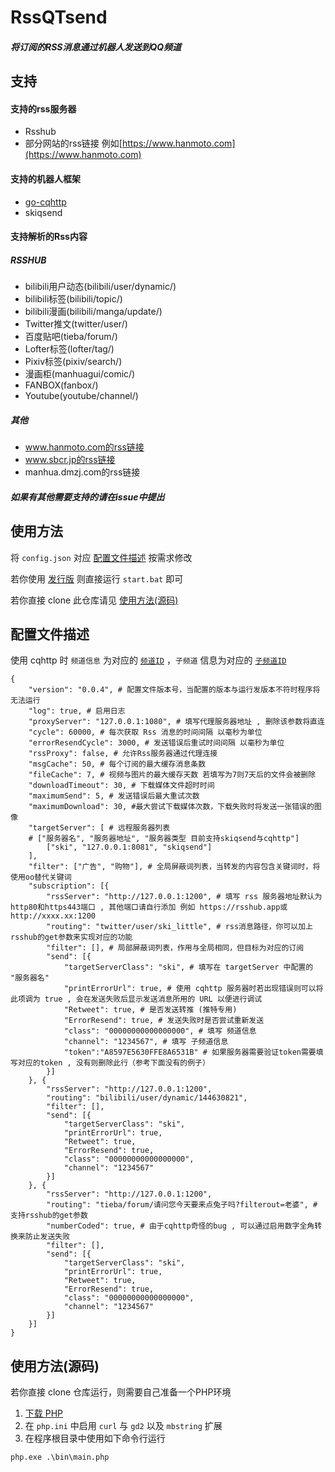 # RssQTsend
##### 将订阅的RSS消息通过机器人发送到QQ频道

## 支持

#### 支持的rss服务器
* Rsshub
* 部分网站的rss链接 例如[https://www.hanmoto.com](https://www.hanmoto.com)

#### 支持的机器人框架
* [go-cqhttp](https://github.com/Mrs4s/go-cqhttp/)
* skiqsend

#### 支持解析的Rss内容

##### RSSHUB
* bilibili用户动态(bilibili/user/dynamic/)
* bilibili标签(bilibili/topic/)
* bilibili漫画(bilibili/manga/update/)
* Twitter推文(twitter/user/)
* 百度贴吧(tieba/forum/)
* Lofter标签(lofter/tag/)
* Pixiv标签(pixiv/search/)
* 漫画柜(manhuagui/comic/)
* FANBOX(fanbox/)
* Youtube(youtube/channel/)

##### 其他
* www.hanmoto.com的rss链接
* www.sbcr.jp的rss链接
* manhua.dmzj.com的rss链接


##### 如果有其他需要支持的请在issue中提出

## 使用方法

将 `config.json` 对应 [配置文件描述](#配置文件描述) 按需求修改

若你使用 [发行版](https://github.com/skilittle/RssQTsend/releases) 则直接运行 `start.bat` 即可

若你直接 clone 此仓库请见 [使用方法(源码)](#使用方法源码)

## 配置文件描述

使用 cqhttp 时 `频道信息` 为对应的 [`频道ID`](https://github.com/Mrs4s/go-cqhttp/blob/master/docs/guild.md#%E6%94%B6%E5%88%B0%E9%A2%91%E9%81%93%E6%B6%88%E6%81%AF) ，`子频道` 信息为对应的 [`子频道ID`](https://github.com/Mrs4s/go-cqhttp/blob/master/docs/guild.md#%E6%94%B6%E5%88%B0%E9%A2%91%E9%81%93%E6%B6%88%E6%81%AF)

```
{
	"version": "0.0.4", # 配置文件版本号，当配置的版本与运行发版本不符时程序将无法运行
	"log": true, # 启用日志
	"proxyServer": "127.0.0.1:1080", # 填写代理服务器地址 , 删除该参数将直连
	"cycle": 60000, # 每次获取 Rss 消息的时间间隔 以毫秒为单位
	"errorResendCycle": 3000, # 发送错误后重试时间间隔 以毫秒为单位
	"rssProxy": false, # 允许Rss服务器通过代理连接
	"msgCache": 50, # 每个订阅的最大缓存消息条数
	"fileCache": 7, # 视频与图片的最大缓存天数 若填写为7则7天后的文件会被删除
	"downloadTimeout": 30, # 下载媒体文件超时时间
	"maximumSend": 5, # 发送错误后最大重试次数
	"maximumDownload": 30, #最大尝试下载媒体次数，下载失败时将发送一张错误的图像
	"targetServer": [ # 远程服务器列表
	# ["服务器名", "服务器地址", "服务器类型 目前支持skiqsend与cqhttp"]
		["ski", "127.0.0.1:8081", "skiqsend"]
	],
	"filter": ["广告", "购物"], # 全局屏蔽词列表，当转发的内容包含关键词时，将使用oo替代关键词
	"subscription": [{
		"rssServer": "http://127.0.0.1:1200", # 填写 rss 服务器地址默认为http80和https443端口 , 其他端口请自行添加 例如 https://rsshub.app或http://xxxx.xx:1200
		"routing": "twitter/user/ski_little", # rss消息路径，你可以加上rsshub的get参数来实现对应的功能
		"filter": [], # 局部屏蔽词列表，作用与全局相同，但目标为对应的订阅
		"send": [{
			"targetServerClass": "ski", # 填写在 targetServer 中配置的 "服务器名"
			"printErrorUrl": true, # 使用 cqhttp 服务器时若出现错误则可以将此项调为 true , 会在发送失败后显示发送消息所用的 URL 以便进行调试
			"Retweet": true, # 是否发送转推 (推特专用)
			"ErrorResend": true, # 发送失败时是否尝试重新发送
			"class": "00000000000000000", # 填写 频道信息
			"channel": "1234567", # 填写 子频道信息
			"token":"A8597E5630FFE8A6531B" # 如果服务器需要验证token需要填写对应的token , 没有则删除此行（参考下面没有的例子）
		}]
	}, {
		"rssServer": "http://127.0.0.1:1200",
		"routing": "bilibili/user/dynamic/144630821",
		"filter": [],
		"send": [{
			"targetServerClass": "ski",
			"printErrorUrl": true,
			"Retweet": true,
			"ErrorResend": true,
			"class": "00000000000000000",
			"channel": "1234567"
		}]
	}, {
		"rssServer": "http://127.0.0.1:1200",
		"routing": "tieba/forum/请问您今天要来点兔子吗?filterout=老婆", # 支持rsshub的get参数
		"numberCoded": true, # 由于cqhttp奇怪的bug , 可以通过启用数字全角转换来防止发送失败
		"filter": [],
		"send": [{
			"targetServerClass": "ski",
			"printErrorUrl": true,
			"Retweet": true,
			"ErrorResend": true,
			"class": "00000000000000000",
			"channel": "1234567"
		}]
	}]
}
```

## 使用方法(源码)

若你直接 clone 仓库运行，则需要自己准备一个PHP环境

1. [下载 PHP](https://www.php.net/downloads.php)
2. 在 `php.ini` 中启用 `curl` 与 `gd2` 以及 `mbstring` 扩展
3. 在程序根目录中使用如下命令行运行

```php.exe .\bin\main.php```
